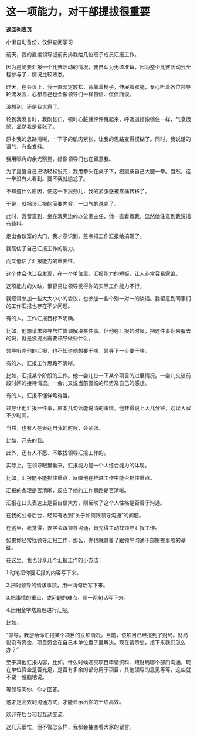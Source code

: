 # 这一项能力，对干部提拔很重要

[**返回列表页**](/gzh/费曼的小茶馆)

小懒自动备份，仅供查阅学习

前天，我的直接领导提前安排我给几位班子成员汇报工作。

  

因为是简要汇报一个比赛活动的情况，我自认为无须准备，因为整个比赛活动我全程参与了，情况比较熟悉。

  

昨天，在会议上，我一直淡定放松，背靠着椅子，伸展着双腿，专心听着各位领导轮流发言，心想自己也会像领导们一样自信、侃侃而谈。

  

没想到，还是我大意了。

  

轮到我发言时，我刚张口，顿时心脏就怦怦跳起来，呼吸道好像锁住一样，气息很弱，显然我是紧张了。

  

原本我的思路清晰，一下子的肌肉紧张，让我的思路变得模糊了。同时，我说话的语气，有些发抖。

  

我用眼角的余光察觉，好像领导们也在留意我。  

  

为了提醒自己把话轻松说完，我用拳头在桌子下，狠狠揍自己大腿一拳。当然，这一拳没有人看到。要不我就尴尬了。

  

不知道什么原因，使这一下狠劲儿，我的紧张感被疼痛转移了。

  

于是，就把该汇报的简要内容，一口气的说完了。

  

此时，我留意到，坐在我旁边的办公室主任，他一直看着我，显然他注意到我说话有些抖。

  

走出会议室的大门，我才意识到，差点把工作汇报给搞砸了。

  

我高估了自己汇报工作的能力。

而又低估了汇报能力的重要性。  

  

这个体会也让我发现，在一个单位里，汇报能力的短板，让人非常容易露馅。

  

这项能力的欠缺，很容易让领导觉得你的实际工作能力不行。

  

我经常参加一些大大小小的会议，也参加一些个别一对一的谈话。我留意到同事们的工作汇报也存在不少问题。

  

有的人，工作汇报目标不明确。

  

比如，他想请求领导帮忙协调解决某件事。但他在汇报的时候，把这件事翻来覆去的说，就是没提出需要领导做些什么。

  

领导听完他的汇报，也不知道他想要干啥，领导下一步要干啥。

  

有的人，汇报工作思路不清晰。

  

比如，汇报某个阶段的工作。他一会儿扯一下某个项目的进展情况。一会儿又谈前段时间的接待情况。一会儿又说当前面临的形势及自己的感想。

  

有的人，汇报不懂详略得当。

  

领导让他汇报一件事，原本几句话能说清的事情。他非得说上大几分钟，耽误大家不少时间。

  

当然，也有人在表达自我的时候，会紧张。

  

比如，开头的我。

  

此外，还有人不愿、不敢找领导汇报工作的。

  

实际上，在领导眼里看来，汇报能力是一个人综合能力的体现。

  

比如，汇报能不能抓住重点，反映他在推进工作中能否抓住重点。

  

汇报的条理是否清晰，反应了他的工作思路是否清晰。

  

汇报在口头表达上是否自信大方，则反映了这个人性格是否善于沟通。

  

在我的公号后台，经常有收到“关于如何跟领导沟通”的问题。

  

在这里，我觉得，要学会跟领导沟通，首先得主动找领导汇报工作。

  

如果你经常找领导汇报工作，那么，你也就具备了跟领导沟通干部提拔事项的基础。

  

在这里，我也分享几个汇报工作的小方法：

  

1.动笔把你要汇报的内容写下来。

  

2.把对领导的请求事项，用一两句话写下来。

  

3.把事情的重点，或问题的难点，用一两句话写下来。

  

4.运用金字塔原理进行汇报。

  

比如，

  

“领导，我想给你汇报某个项目的立项情况。目前，该项目已经报到了财局。财局说没有资金，项目资金在自己本单位盘子里解决。现在请示您，接下来我们怎么办？”

  

至于其他汇报内容，比如，什么时候递交项目申请资料、跟财局哪个部门沟通，现在单位资金是否充足，是否有多余的部分用于项目，其他领导的意见等等，这些就不要一股脑地说。

  

等领导问你，你才回答。

  

这才是高效的沟通方式，才能显示出你的干练高效。

  

欢迎在后台和我互动交流。

  

这几天很忙，但不管怎么样，我都会抽空看大家的留言。

  

  


